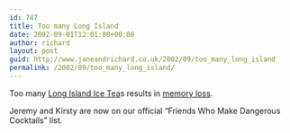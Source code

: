 ```yaml
---
id: 747
title: Too many Long Island
date: 2002-09-01T12:01:00+00:00
author: richard
layout: post
guid: http://www.janeandrichard.co.uk/2002/09/too_many_long_island
permalink: /2002/09/too_many_long_island/
---
```

Too many [Long Island Ice Tea](http://www.webtender.com/db/drink/2733)s results in [memory loss](http://www.tuleeho.com/ds/do_you_have_a_problem.asp). 

Jeremy and Kirsty are now on our official &#8220;Friends Who Make Dangerous Cocktails&#8221; list.